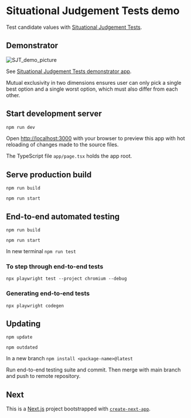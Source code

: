 # Situational Judgement Tests demo

Test candidate values with [Situational Judgement Tests](https://en.wikipedia.org/wiki/Situational_judgement_test). 


## Demonstrator

![SJT_demo_picture](https://user-images.githubusercontent.com/37618836/80912292-e13de580-8d33-11ea-82a0-cb2444e200a3.jpg)

See [Situational Judgement Tests demonstrator app](https://www.greenstem.uk/demo/sjt/).

Mutual exclusivity in two dimensions ensures user can only pick a single best option and a single worst option, which must also differ from each other. 


## Start development server

```bash
npm run dev
```

Open [http://localhost:3000](http://localhost:3000) with your browser to preview this app with hot reloading of changes made to the source files. 

The TypeScript file `app/page.tsx` holds the app root. 


## Serve production build
`npm run build` 

`npm run start` 


## End-to-end automated testing
`npm run build` 

`npm run start` 

In new terminal 
`npm run test` 

### To step through end-to-end tests
`npx playwright test --project chromium --debug`

### Generating end-to-end tests
`npx playwright codegen`

## Updating
`npm update` 

`npm outdated` 

In a new branch 
`npm install <package-name>@latest` 

Run end-to-end testing suite and commit. Then merge with main branch and push to remote repository.


## Next 
This is a [Next.js](https://nextjs.org) project bootstrapped with [`create-next-app`](https://nextjs.org/docs/app/api-reference/cli/create-next-app). 
